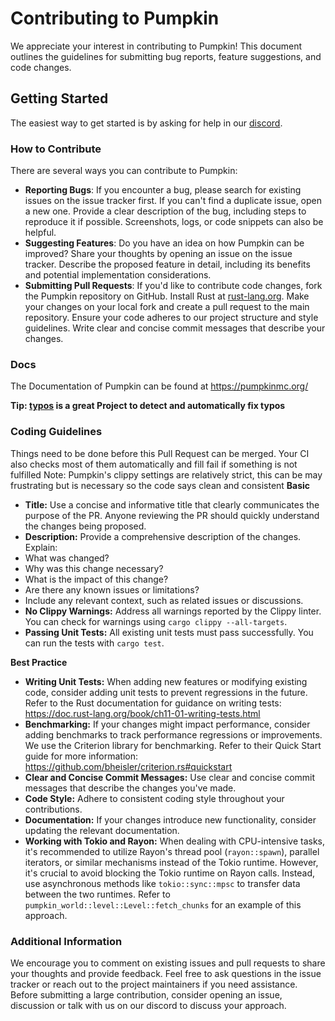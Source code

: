 # Contributing to Pumpkin

We appreciate your interest in contributing to Pumpkin! This document outlines the guidelines for submitting bug reports, feature suggestions, and code changes.

## Getting Started

The easiest way to get started is by asking for help in our [discord](https://discord.gg/wT8XjrjKkf).

### How to Contribute

There are several ways you can contribute to Pumpkin:

- **Reporting Bugs**:
  If you encounter a bug, please search for existing issues on the issue tracker first.
  If you can't find a duplicate issue, open a new one.
  Provide a clear description of the bug, including steps to reproduce it if possible.
  Screenshots, logs, or code snippets can also be helpful.
- **Suggesting Features**:
  Do you have an idea on how Pumpkin can be improved? Share your thoughts by opening an issue on the issue tracker.
  Describe the proposed feature in detail, including its benefits and potential implementation considerations.
- **Submitting Pull Requests**:
  If you'd like to contribute code changes, fork the Pumpkin repository on GitHub.
  Install Rust at [rust-lang.org](https://www.rust-lang.org/).
  Make your changes on your local fork and create a pull request to the main repository.
  Ensure your code adheres to our project structure and style guidelines.
  Write clear and concise commit messages that describe your changes.

### Docs

The Documentation of Pumpkin can be found at <https://pumpkinmc.org/>

**Tip: [typos](https://github.com/crate-ci/typos) is a great Project to detect and automatically fix typos**

### Coding Guidelines

Things need to be done before this Pull Request can be merged. Your CI also checks most of them automatically and fill fail if something is not fulfilled
Note: Pumpkin's clippy settings are relatively strict, this can be may frustrating but is necessary so the code says clean and consistent
**Basic**

- **Title:** Use a concise and informative title that clearly communicates the purpose of the PR.  Anyone reviewing the PR should quickly understand the changes being proposed.  
- **Description:** Provide a comprehensive description of the changes. Explain:
- What was changed?
- Why was this change necessary?
- What is the impact of this change?
- Are there any known issues or limitations?
- Include any relevant context, such as related issues or discussions.
- **No Clippy Warnings:** Address all warnings reported by the Clippy linter. You can check for warnings using `cargo clippy --all-targets`.
- **Passing Unit Tests:** All existing unit tests must pass successfully. You can run the tests with `cargo test`.

**Best Practice**

- **Writing Unit Tests:** When adding new features or modifying existing code, consider adding unit tests to prevent regressions in the future. Refer to the Rust documentation for guidance on writing tests: https://doc.rust-lang.org/book/ch11-01-writing-tests.html
- **Benchmarking:** If your changes might impact performance, consider adding benchmarks to track performance regressions or improvements. We use the Criterion library for benchmarking. Refer to their Quick Start guide for more information: https://github.com/bheisler/criterion.rs#quickstart
- **Clear and Concise Commit Messages:** Use clear and concise commit messages that describe the changes you've made.
- **Code Style:** Adhere to consistent coding style throughout your contributions.
- **Documentation:** If your changes introduce new functionality, consider updating the relevant documentation.
- **Working with Tokio and Rayon:**
  When dealing with CPU-intensive tasks, it's recommended to utilize Rayon's thread pool (`rayon::spawn`), parallel iterators, or similar mechanisms instead of the Tokio runtime. However, it's crucial to avoid blocking the Tokio runtime on Rayon calls. Instead, use asynchronous methods like `tokio::sync::mpsc` to transfer data between the two runtimes. Refer to `pumpkin_world::level::Level::fetch_chunks` for an example of this approach.

### Additional Information

We encourage you to comment on existing issues and pull requests to share your thoughts and provide feedback.
Feel free to ask questions in the issue tracker or reach out to the project maintainers if you need assistance.
Before submitting a large contribution, consider opening an issue, discussion or talk with us on our discord to discuss your approach.
